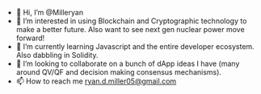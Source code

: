 - 👋 Hi, I’m @Milleryan
- 👀 I’m interested in using Blockchain and Cryptographic technology to make a better future.  Also want to see next gen nuclear power move forward!
- 🌱 I’m currently learning Javascript and the entire developer ecosystem.  Also dabbling in Solidity.
- 💞️ I’m looking to collaborate on a bunch of dApp ideas I have (many around QV/QF and decision making consensus mechanisms).
- 📫 How to reach me ryan.d.miller05@gmail.com

<!---
Milleryan/Milleryan is a ✨ special ✨ repository because its `README.md` (this file) appears on your GitHub profile.
You can click the Preview link to take a look at your changes.
--->
